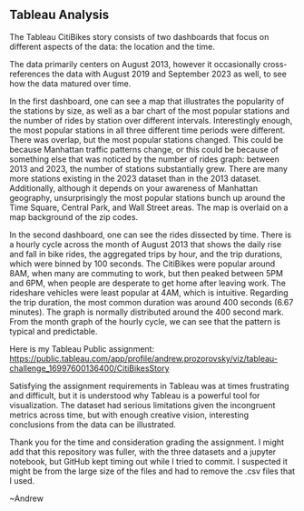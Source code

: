 ## Tableau Analysis

The Tableau CitiBikes story consists of two dashboards that focus on different aspects of the data: the location and the time.

The data primarily centers on August 2013, however it occasionally cross-references the data with August 2019 and September 2023 as well, to see how the data matured over time.

In the first dashboard, one can see a map that illustrates the popularity of the stations by size, as well as a bar chart of the most popular stations and the number of rides by station over different intervals. Interestingly enough, the most popular stations in all three different time periods were different. There was overlap, but the most popular stations changed. This could be because Manhattan traffic patterns change, or this could be because of something else that was noticed by the number of rides graph: between 2013 and 2023, the number of stations substantially grew. There are many more stations existing in the 2023 dataset than in the 2013 dataset. Additionally, although it depends on your awareness of Manhattan geography, unsurprisingly the most popular stations bunch up around the Time Square, Central Park, and Wall Street areas. The map is overlaid on a map background of the zip codes.

In the second dashboard, one can see the rides dissected by time. There is a hourly cycle across the month of August 2013 that shows the daily rise and fall in bike rides, the aggregated trips by hour, and the trip durations, which were binned by 100 seconds. The CitiBikes were popular around 8AM, when many are commuting to work, but then peaked between 5PM and 6PM, when people are desperate to get home after leaving work. The rideshare vehicles were least popular at 4AM, which is intuitive. Regarding the trip duration, the most common duration was around 400 seconds (6.67 minutes). The graph is normally distributed around the 400 second mark. From the month graph of the hourly cycle, we can see that the pattern is typical and predictable.

Here is my Tableau Public assignment: https://public.tableau.com/app/profile/andrew.prozorovsky/viz/tableau-challenge_16997600136400/CitiBikesStory

Satisfying the assignment requirements in Tableau was at times frustrating and difficult, but it is understood why Tableau is a powerful tool for visualization. The dataset had serious limitations given the incongruent metrics across time, but with enough creative vision, interesting conclusions from the data can be illustrated.

Thank you for the time and consideration grading the assignment. I might add that this repository was fuller, with the three datasets and a jupyter notebook, but GitHub kept timing out while I tried to commit. I suspected it might be from the large size of the files and had to remove the .csv files that I used.

~Andrew
